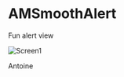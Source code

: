 AMSmoothAlert
==================

Fun alert view

![Screen1](https://raw.githubusercontent.com/mtonio91/AMSmoothAlert/master/screenCapture.gif)

Antoine
